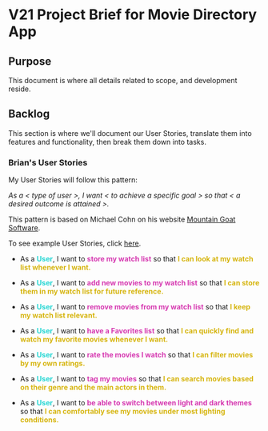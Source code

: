# V21 Project Brief for Movie Directory App

## Purpose

This document is where all details related to scope, and development reside.

## Backlog

This section is where we'll document our User Stories, translate them into features and functionality, then break them down into tasks.

### Brian's User Stories

My User Stories will follow this pattern:

_As a < type of user >, I want < to achieve a specific goal > so that < a desired outcome is attained >._

This pattern is based on Michael Cohn on his website [Mountain Goat Software](https://www.mountaingoatsoftware.com/agile/user-stories).

To see example User Stories, click [here](https://www.mountaingoatsoftware.com/uploads/documents/example-user-stories.pdf).

- As a <span style="color: #24D6D3">**User**</span>, I want to <span style="color: #D63AB1">**store my watch list**</span> so that <span style="color: #D6B50F">**I can look at my watch list whenever I want.**</span>

- As a <span style="color: #24D6D3">**User**</span>, I want to <span style="color: #D63AB1">**add new movies to my watch list**</span> so that <span style="color: #D6B50F">**I can store them in my watch list for future reference.**</span>

- As a <span style="color: #24D6D3">**User**</span>, I want to <span style="color: #D63AB1">**remove movies from my watch list**</span> so that <span style="color: #D6B50F">**I keep my watch list relevant.**</span>

- As a <span style="color: #24D6D3">**User**</span>, I want to <span style="color: #D63AB1">**have a Favorites list**</span> so that <span style="color: #D6B50F">**I can quickly find and watch my favorite movies whenever I want.**</span>

- As a <span style="color: #24D6D3">**User**</span>, I want to <span style="color: #D63AB1">**rate the movies I watch**</span> so that <span style="color: #D6B50F">**I can filter movies by my own ratings.**</span>

- As a <span style="color: #24D6D3">**User**</span>, I want to <span style="color: #D63AB1">**tag my movies**</span> so that <span style="color: #D6B50F">**I can search movies based on their genre and the main actors in them.**</span>

- As a <span style="color: #24D6D3">**User**</span>, I want to <span style="color: #D63AB1">**be able to switch between light and dark themes**</span> so that <span style="color: #D6B50F">**I can comfortably see my movies under most lighting conditions.**</span>
